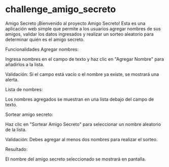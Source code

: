 # challenge_amigo_secreto
Amigo Secreto 
¡Bienvenido al proyecto Amigo Secreto! Esta es una aplicación web simple que permite a los usuarios agregar nombres de sus amigos, validar los datos ingresados y realizar un sorteo aleatorio para determinar quién es el amigo secreto.

Funcionalidades 
Agregar nombres:

Ingresa nombres en el campo de texto y haz clic en "Agregar Nombre" para añadirlos a la lista.

Validación: Si el campo está vacío o el nombre ya existe, se mostrará una alerta.

Lista de nombres:

Los nombres agregados se muestran en una lista debajo del campo de texto.

Sortear amigo secreto:

Haz clic en "Sortear Amigo Secreto" para seleccionar un nombre aleatorio de la lista.

Validación: Debes agregar al menos dos nombres para realizar el sorteo.

Resultado:

El nombre del amigo secreto seleccionado se mostrará en pantalla.



